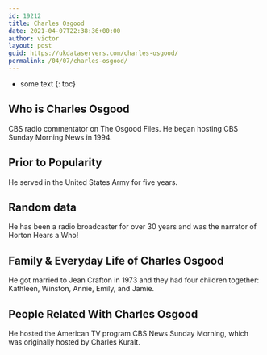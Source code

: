 ```yaml
---
id: 19212
title: Charles Osgood
date: 2021-04-07T22:38:36+00:00
author: victor
layout: post
guid: https://ukdataservers.com/charles-osgood/
permalink: /04/07/charles-osgood/
---
```


* some text
{: toc}


## Who is Charles Osgood



CBS radio commentator on The Osgood Files. He began hosting CBS Sunday Morning News in 1994.

                
                
                
## Prior to Popularity



He served in the United States Army for five years.

                
                
                
## Random data



He has been a radio broadcaster for over 30 years and was the narrator of Horton Hears a Who!

                
                
                
## Family & Everyday Life of Charles Osgood



He got married to Jean Crafton in 1973 and they had four children together: Kathleen, Winston, Annie, Emily, and Jamie.

                
                
                
## People Related With Charles Osgood



He hosted the American TV program CBS News Sunday Morning, which was originally hosted by Charles Kuralt.

                
              
            
          
          
          